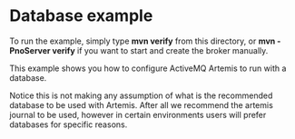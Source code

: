 # Database example

To run the example, simply type **mvn verify** from this directory, or **mvn -PnoServer verify** if you want to start and create the broker manually.

This example shows you how to configure ActiveMQ Artemis to run with a database.

Notice this is not making any assumption of what is the recommended database to be used with Artemis. After all we recommend the artemis journal to be used, however in certain environments users will prefer databases for specific reasons.
